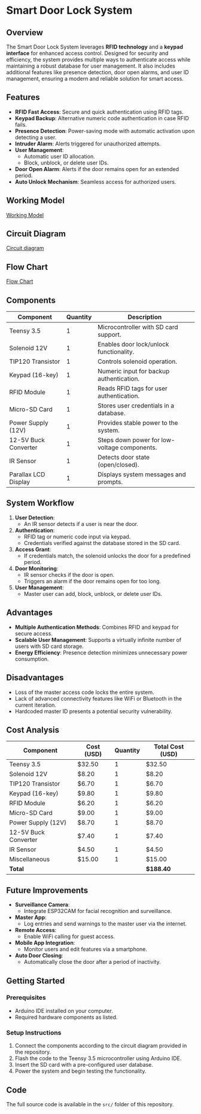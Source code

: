 # Smart Door Lock System

## Overview
The Smart Door Lock System leverages **RFID technology** and a **keypad interface** for enhanced access control. Designed for security and efficiency, the system provides multiple ways to authenticate access while maintaining a robust database for user management. It also includes additional features like presence detection, door open alarms, and user ID management, ensuring a modern and reliable solution for smart access.

## Features
- **RFID Fast Access**: Secure and quick authentication using RFID tags.
- **Keypad Backup**: Alternative numeric code authentication in case RFID fails.
- **Presence Detection**: Power-saving mode with automatic activation upon detecting a user.
- **Intruder Alarm**: Alerts triggered for unauthorized attempts.
- **User Management**: 
  - Automatic user ID allocation.
  - Block, unblock, or delete user IDs.
- **Door Open Alarm**: Alerts if the door remains open for an extended period.
- **Auto Unlock Mechanism**: Seamless access for authorized users.

## Working Model 
[Working Model](model.png)

## Circuit Diagram
[Circuit diagram](circuitdiagram.png)

## Flow Chart
[Flow Chart](flowchart.png)
## Components
| Component              | Quantity | Description                              |
|------------------------|----------|------------------------------------------|
| Teensy 3.5             | 1        | Microcontroller with SD card support.    |
| Solenoid 12V           | 1        | Enables door lock/unlock functionality.  |
| TIP120 Transistor       | 1        | Controls solenoid operation.             |
| Keypad (16-key)        | 1        | Numeric input for backup authentication. |
| RFID Module            | 1        | Reads RFID tags for user authentication. |
| Micro-SD Card          | 1        | Stores user credentials in a database.   |
| Power Supply (12V)     | 1        | Provides stable power to the system.     |
| 12-5V Buck Converter   | 1        | Steps down power for low-voltage components. |
| IR Sensor              | 1        | Detects door state (open/closed).        |
| Parallax LCD Display   | 1        | Displays system messages and prompts.    |

## System Workflow
1. **User Detection**:
   - An IR sensor detects if a user is near the door.
2. **Authentication**:
   - RFID tag or numeric code input via keypad.
   - Credentials verified against the database stored in the SD card.
3. **Access Grant**:
   - If credentials match, the solenoid unlocks the door for a predefined period.
4. **Door Monitoring**:
   - IR sensor checks if the door is open.
   - Triggers an alarm if the door remains open for too long.
5. **User Management**:
   - Master user can add, block, unblock, or delete user IDs.

## Advantages
- **Multiple Authentication Methods**: Combines RFID and keypad for secure access.
- **Scalable User Management**: Supports a virtually infinite number of users with SD card storage.
- **Energy Efficiency**: Presence detection minimizes unnecessary power consumption.

## Disadvantages
- Loss of the master access code locks the entire system.
- Lack of advanced connectivity features like WiFi or Bluetooth in the current iteration.
- Hardcoded master ID presents a potential security vulnerability.

## Cost Analysis
| Component              | Cost (USD) | Quantity | Total Cost (USD) |
|------------------------|------------|----------|------------------|
| Teensy 3.5             | $32.50     | 1        | $32.50           |
| Solenoid 12V           | $8.20      | 1        | $8.20            |
| TIP120 Transistor       | $6.70      | 1        | $6.70            |
| Keypad (16-key)        | $9.80      | 1        | $9.80            |
| RFID Module            | $6.20      | 1        | $6.20            |
| Micro-SD Card          | $9.00      | 1        | $9.00            |
| Power Supply (12V)     | $8.70      | 1        | $8.70            |
| 12-5V Buck Converter   | $7.40      | 1        | $7.40            |
| IR Sensor              | $4.50      | 1        | $4.50            |
| Miscellaneous          | $15.00     | 1        | $15.00           |
| **Total**              |            |          | **$188.40**      |

## Future Improvements
- **Surveillance Camera**:
  - Integrate ESP32CAM for facial recognition and surveillance.
- **Master App**:
  - Log entries and send warnings to the master user via the internet.
- **Remote Access**:
  - Enable WiFi calling for guest access.
- **Mobile App Integration**:
  - Monitor users and edit features via a smartphone.
- **Auto Door Closing**:
  - Automatically close the door after a period of inactivity.

## Getting Started
### Prerequisites
- Arduino IDE installed on your computer.
- Required hardware components as listed.

### Setup Instructions
1. Connect the components according to the circuit diagram provided in the repository.
2. Flash the code to the Teensy 3.5 microcontroller using Arduino IDE.
3. Insert the SD card with a pre-configured user database.
4. Power the system and begin testing the functionality.

## Code
The full source code is available in the `src/` folder of this repository.

